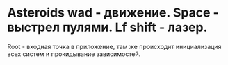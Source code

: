 # Asteroids wad - движение. Space - выстрел пулями. Lf shift - лазер. 
Root - входная точка в приложение, там же происходит инициализация всех систем и прокидывание зависимостей.
